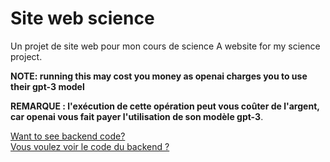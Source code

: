 # Site web science
Un projet de site web pour mon cours de science
A website for my science project.

**NOTE: running this may cost you money as openai charges you to use their gpt-3 model** <br>

**REMARQUE : l'exécution de cette opération peut vous coûter de l'argent, car openai vous fait payer l'utilisation de son modèle gpt-3**.

[Want to see backend code?](https://github.com/notpoiu/sitewebscience/tree/server-backend) <br>
[Vous voulez voir le code du backend ?](https://github.com/notpoiu/sitewebscience/tree/server-backend)
